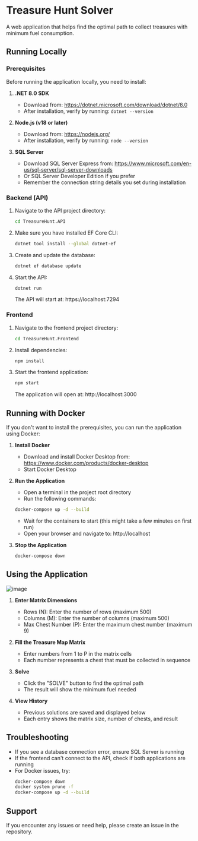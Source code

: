 # Treasure Hunt Solver

A web application that helps find the optimal path to collect treasures with minimum fuel consumption.

## Running Locally

### Prerequisites

Before running the application locally, you need to install:

1. **.NET 8.0 SDK**
   - Download from: https://dotnet.microsoft.com/download/dotnet/8.0
   - After installation, verify by running: `dotnet --version`

2. **Node.js (v18 or later)**
   - Download from: https://nodejs.org/
   - After installation, verify by running: `node --version`

3. **SQL Server**
   - Download SQL Server Express from: https://www.microsoft.com/en-us/sql-server/sql-server-downloads
   - Or SQL Server Developer Edition if you prefer
   - Remember the connection string details you set during installation

### Backend (API)

1. Navigate to the API project directory:
   ```bash
   cd TreasureHunt.API
   ```

2. Make sure you have installed EF Core CLI:
   ```bash
   dotnet tool install --global dotnet-ef
   ```
   
3. Create and update the database:
   ```bash
   dotnet ef database update
   ``` 

4. Start the API:
   ```bash
   dotnet run
   ```
   The API will start at: https://localhost:7294

### Frontend

1. Navigate to the frontend project directory:
   ```bash
   cd TreasureHunt.Frontend
   ```

2. Install dependencies:
   ```bash
   npm install
   ```

3. Start the frontend application:
   ```bash
   npm start
   ```
   The application will open at: http://localhost:3000

## Running with Docker

If you don't want to install the prerequisites, you can run the application using Docker:

1. **Install Docker**
   - Download and install Docker Desktop from: https://www.docker.com/products/docker-desktop
   - Start Docker Desktop

2. **Run the Application**
   - Open a terminal in the project root directory
   - Run the following commands:
   ```bash
   docker-compose up -d --build
   ```
   - Wait for the containers to start (this might take a few minutes on first run)
   - Open your browser and navigate to: http://localhost

3. **Stop the Application**
   ```bash
   docker-compose down
   ```

## Using the Application
![image](https://github.com/user-attachments/assets/7cbbef86-484e-4b0f-9d00-186dd6d71bf5)

1. **Enter Matrix Dimensions**
   - Rows (N): Enter the number of rows (maximum 500)
   - Columns (M): Enter the number of columns (maximum 500)
   - Max Chest Number (P): Enter the maximum chest number (maximum 9)

2. **Fill the Treasure Map Matrix**
   - Enter numbers from 1 to P in the matrix cells
   - Each number represents a chest that must be collected in sequence

3. **Solve**
   - Click the "SOLVE" button to find the optimal path
   - The result will show the minimum fuel needed

4. **View History**
   - Previous solutions are saved and displayed below
   - Each entry shows the matrix size, number of chests, and result

## Troubleshooting

- If you see a database connection error, ensure SQL Server is running
- If the frontend can't connect to the API, check if both applications are running
- For Docker issues, try:
  ```bash
  docker-compose down
  docker system prune -f
  docker-compose up -d --build
  ```

## Support

If you encounter any issues or need help, please create an issue in the repository. 
